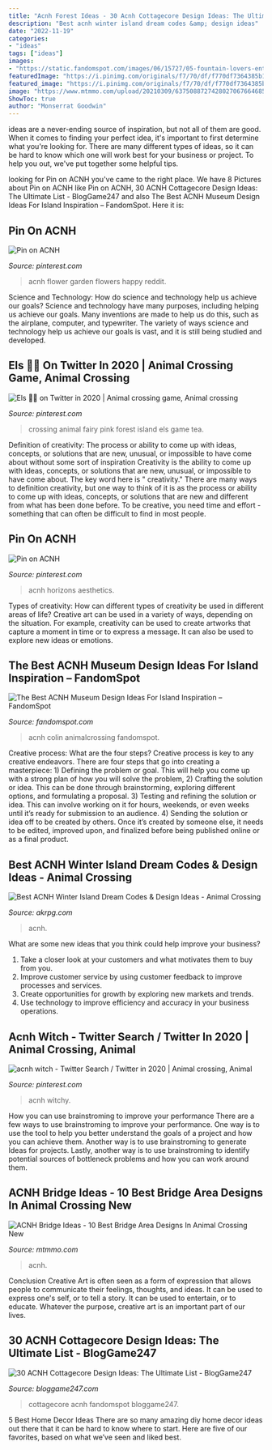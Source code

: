 ```yaml
---
title: "Acnh Forest Ideas - 30 Acnh Cottagecore Design Ideas: The Ultimate List"
description: "Best acnh winter island dream codes &amp; design ideas"
date: "2022-11-19"
categories:
- "ideas"
tags: ["ideas"]
images:
- "https://static.fandomspot.com/images/06/15727/05-fountain-lovers-entrance-museum-acnh.jpg"
featuredImage: "https://i.pinimg.com/originals/f7/70/df/f770df7364385b120ddda3b1dc4159cf.jpg"
featured_image: "https://i.pinimg.com/originals/f7/70/df/f770df7364385b120ddda3b1dc4159cf.jpg"
image: "https://www.mtmmo.com/upload/20210309/6375088727428027067664685.png"
ShowToc: true
author: "Monserrat Goodwin"
---
```



ideas are a never-ending source of inspiration, but not all of them are good. When it comes to finding your perfect idea, it's important to first determine what you're looking for. There are many different types of ideas, so it can be hard to know which one will work best for your business or project. To help you out, we've put together some helpful tips.

	

		
looking for Pin on ACNH you've came to the right place. We have 8 Pictures about Pin on ACNH like Pin on ACNH, 30 ACNH Cottagecore Design Ideas: The Ultimate List - BlogGame247 and also The Best ACNH Museum Design Ideas For Island Inspiration – FandomSpot. Here it is:
		
    
## Pin On ACNH

<img loading=lazy src="https://i.pinimg.com/736x/80/8a/1c/808a1cfb340d5eda6761caaee66b65c9.jpg" onerror="this.onerror=null;this.src='https://tse2.mm.bing.net/th?id=OIP.NKQdPIZvws_ZIZSuRKLJkQHaEK&amp;pid=15.1';" alt="Pin on ACNH">

_Source: pinterest.com_

>acnh flower garden flowers happy reddit. 

	

Science and Technology: How do science and technology help us achieve our goals?
Science and technology have many purposes, including helping us achieve our goals. Many inventions are made to help us do this, such as the airplane, computer, and typewriter. The variety of ways science and technology help us achieve our goals is vast, and it is still being studied and developed.

    
## Els 🧚🏼 On Twitter In 2020 | Animal Crossing Game, Animal Crossing

<img loading=lazy src="https://i.pinimg.com/originals/f7/70/df/f770df7364385b120ddda3b1dc4159cf.jpg" onerror="this.onerror=null;this.src='https://tse3.mm.bing.net/th?id=OIP.OBqyt6v3LJy44Oe-PE-U3wHaF0&amp;pid=15.1';" alt="Els 🧚🏼 on Twitter in 2020 | Animal crossing game, Animal crossing">

_Source: pinterest.com_

>crossing animal fairy pink forest island els game tea. 

	

Definition of creativity: The process or ability to come up with ideas, concepts, or solutions that are new, unusual, or impossible to have come about without some sort of inspiration
Creativity is the ability to come up with ideas, concepts, or solutions that are new, unusual, or impossible to have come about. The key word here is " creativity." There are many ways to definition creativity, but one way to think of it is as the process or ability to come up with ideas, concepts, or solutions that are new and different from what has been done before. To be creative, you need time and effort - something that can often be difficult to find in most people.

    
## Pin On ACNH

<img loading=lazy src="https://i.pinimg.com/736x/3f/42/cf/3f42cfdc52e10416875762a8607ae76a.jpg" onerror="this.onerror=null;this.src='https://tse3.mm.bing.net/th?id=OIP.fNc3QbDTZaul_42gmm-wDQHaEC&amp;pid=15.1';" alt="Pin on ACNH">

_Source: pinterest.com_

>acnh horizons aesthetics. 

	

Types of creativity: How can different types of creativity be used in different areas of life?
Creative art can be used in a variety of ways, depending on the situation. For example, creativity can be used to create artworks that capture a moment in time or to express a message. It can also be used to explore new ideas or emotions.

    
## The Best ACNH Museum Design Ideas For Island Inspiration – FandomSpot

<img loading=lazy src="https://static.fandomspot.com/images/06/15727/05-fountain-lovers-entrance-museum-acnh.jpg" onerror="this.onerror=null;this.src='https://tse4.mm.bing.net/th?id=OIP.qzBRMOUr5mx7s2BxD0JpZAHaEG&amp;pid=15.1';" alt="The Best ACNH Museum Design Ideas For Island Inspiration – FandomSpot">

_Source: fandomspot.com_

>acnh colin animalcrossing fandomspot. 

	

Creative process: What are the four steps?
Creative process is key to any creative endeavors. There are four steps that go into creating a masterpiece: 1) Defining the problem or goal. This will help you come up with a strong plan of how you will solve the problem, 2) Crafting the solution or idea. This can be done through brainstorming, exploring different options, and formulating a proposal. 3) Testing and refining the solution or idea. This can involve working on it for hours, weekends, or even weeks until it’s ready for submission to an audience. 4) Sending the solution or idea off to be created by others. Once it’s created by someone else, it needs to be edited, improved upon, and finalized before being published online or as a final product.

    
## Best ACNH Winter Island Dream Codes &amp; Design Ideas - Animal Crossing

<img loading=lazy src="https://www.akrpg.com/upload/20201103/6373999330745609269628555.jpeg" onerror="this.onerror=null;this.src='https://tse1.mm.bing.net/th?id=OIP.Xz65XvocS8cLy27pP-c-NgHaEK&amp;pid=15.1';" alt="Best ACNH Winter Island Dream Codes &amp; Design Ideas - Animal Crossing">

_Source: akrpg.com_

>acnh. 

	

What are some new ideas that you think could help improve your business?
1. Take a closer look at your customers and what motivates them to buy from you.
2. Improve customer service by using customer feedback to improve processes and services.
3. Create opportunities for growth by exploring new markets and trends. 
4. Use technology to improve efficiency and accuracy in your business operations.

    
## Acnh Witch - Twitter Search / Twitter In 2020 | Animal Crossing, Animal

<img loading=lazy src="https://i.pinimg.com/736x/d8/11/cf/d811cf623b7c1e1884e739ac8d481003.jpg" onerror="this.onerror=null;this.src='https://tse4.mm.bing.net/th?id=OIP.qgi_3OZbLVkMIUx_U0CqngHaEK&amp;pid=15.1';" alt="acnh witch - Twitter Search / Twitter in 2020 | Animal crossing, Animal">

_Source: pinterest.com_

>acnh witchy. 

	

How you can use brainstroming to improve your performance
There are a few ways to use brainstroming to improve your performance. One way is to use the tool to help you better understand the goals of a project and how you can achieve them. Another way is to use brainstroming to generate Ideas for projects. Lastly, another way is to use brainstroming to identify potential sources of bottleneck problems and how you can work around them.

    
## ACNH Bridge Ideas - 10 Best Bridge Area Designs In Animal Crossing New

<img loading=lazy src="https://www.mtmmo.com/upload/20210309/6375088727428027067664685.png" onerror="this.onerror=null;this.src='https://tse2.mm.bing.net/th?id=OIP.dpxQNnmTDs2OA7VcXPz6YgHaEK&amp;pid=15.1';" alt="ACNH Bridge Ideas - 10 Best Bridge Area Designs In Animal Crossing New">

_Source: mtmmo.com_

>acnh. 

	

Conclusion
Creative Art is often seen as a form of expression that allows people to communicate their feelings, thoughts, and ideas. It can be used to express one's self, or to tell a story. It can be used to entertain, or to educate. Whatever the purpose, creative art is an important part of our lives.

    
## 30 ACNH Cottagecore Design Ideas: The Ultimate List - BlogGame247

<img loading=lazy src="https://bloggame247.com/wp-content/uploads/2021/05/18-heart-shaped-lake-cottagecore.jpg" onerror="this.onerror=null;this.src='https://tse2.mm.bing.net/th?id=OIP.UyJY9kaq9oVZYwZ7N-GCCgHaEK&amp;pid=15.1';" alt="30 ACNH Cottagecore Design Ideas: The Ultimate List - BlogGame247">

_Source: bloggame247.com_

>cottagecore acnh fandomspot bloggame247. 

	

5 Best Home Decor Ideas
There are so many amazing diy home decor ideas out there that it can be hard to know where to start. Here are five of our favorites, based on what we’ve seen and liked best.


